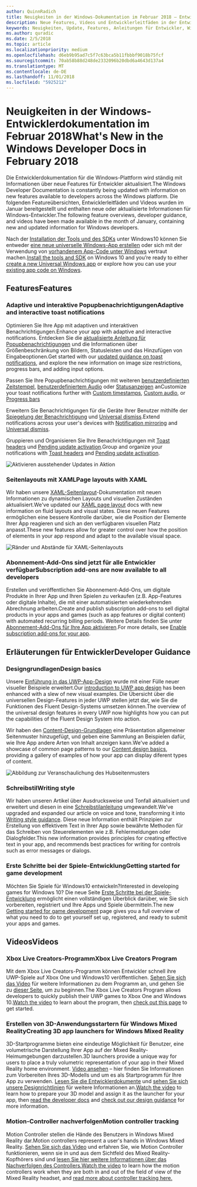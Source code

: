 ```yaml
---
author: QuinnRadich
title: Neuigkeiten in der Windows-Dokumentation im Februar 2018 – Entwicklung von UWP-Apps
description: Neue Features, Videos und Entwicklerleitfäden in der Entwicklerdokumentation für Windows10 im Februar2018
keywords: Neuigkeiten, Update, Features, Anleitungen für Entwickler, Windows10, Februar
ms.author: quradic
ms.date: 2/5/2018
ms.topic: article
ms.localizationpriority: medium
ms.openlocfilehash: d6eb9b95ad7c5f7c63bca5b11fbbbf9018b75fcf
ms.sourcegitcommit: 70ab58b88d248de2332096b20dbd6a4643d137a4
ms.translationtype: MT
ms.contentlocale: de-DE
ms.lasthandoff: 11/01/2018
ms.locfileid: "5925212"
---
```

# <a name="whats-new-in-the-windows-developer-docs-in-february-2018"></a><span data-ttu-id="1bfaa-104">Neuigkeiten in der Windows-Entwicklerdokumentation im Februar 2018</span><span class="sxs-lookup"><span data-stu-id="1bfaa-104">What's New in the Windows Developer Docs in February 2018</span></span>

<span data-ttu-id="1bfaa-105">Die Entwicklerdokumentation für die Windows-Plattform wird ständig mit Informationen über neue Features für Entwickler aktualisiert.</span><span class="sxs-lookup"><span data-stu-id="1bfaa-105">The Windows Developer Documentation is constantly being updated with information on new features available to developers across the Windows platform.</span></span> <span data-ttu-id="1bfaa-106">Die folgenden Featureübersichten, Entwicklerleitfäden und Videos wurden im Januar bereitgestellt und enthalten neue oder aktualisierte Informationen für Windows-Entwickler.</span><span class="sxs-lookup"><span data-stu-id="1bfaa-106">The following feature overviews, developer guidance, and videos have been made available in the month of January, containing new and updated information for Windows developers.</span></span>

<span data-ttu-id="1bfaa-107">Nach der [Installation der Tools und des SDKs](http://go.microsoft.com/fwlink/?LinkId=821431) unter Windows10 können Sie entweder [eine neue universelle Windows-App erstellen](../get-started/create-uwp-apps.md) oder sich mit der Verwendung von [vorhandenem App-Code unter Windows](../porting/index.md) vertraut machen.</span><span class="sxs-lookup"><span data-stu-id="1bfaa-107">[Install the tools and SDK](http://go.microsoft.com/fwlink/?LinkId=821431) on Windows 10 and you’re ready to either [create a new Universal Windows app](../get-started/create-uwp-apps.md) or explore how you can use your [existing app code on Windows](../porting/index.md).</span></span>


## <a name="features"></a><span data-ttu-id="1bfaa-108">Features</span><span class="sxs-lookup"><span data-stu-id="1bfaa-108">Features</span></span>

### <a name="adaptive-and-interactive-toast-notifications"></a><span data-ttu-id="1bfaa-109">Adaptive und interaktive Popupbenachrichtigungen</span><span class="sxs-lookup"><span data-stu-id="1bfaa-109">Adaptive and interactive toast notifications</span></span>

<span data-ttu-id="1bfaa-110">Optimieren Sie Ihre App mit adaptiven und interaktiven Benachrichtigungen.</span><span class="sxs-lookup"><span data-stu-id="1bfaa-110">Enhance your app with adaptive and interactive notifications.</span></span> <span data-ttu-id="1bfaa-111">Entdecken Sie die [aktualisierte Anleitung für Popupbenachrichtigungen](../design/shell/tiles-and-notifications/adaptive-interactive-toasts.md) und die Informationen über Größenbeschränkung von Bildern, Statusleisten und das Hinzufügen von Eingabeoptionen.</span><span class="sxs-lookup"><span data-stu-id="1bfaa-111">Get started with our [updated guidance on toast notifications](../design/shell/tiles-and-notifications/adaptive-interactive-toasts.md), and explore the new information on image size restrictions, progress bars, and adding input options.</span></span>

<span data-ttu-id="1bfaa-112">Passen Sie Ihre Popupbenachrichtigungen mit weiteren [benutzerdefinierten Zeitstempel](../design/shell/tiles-and-notifications/custom-timestamps-on-toasts.md), [benutzerdefiniertem Audio](../design/shell/tiles-and-notifications/custom-audio-on-toasts.md) oder [Statusanzeigen](../design/shell/tiles-and-notifications/toast-progress-bar.md) an</span><span class="sxs-lookup"><span data-stu-id="1bfaa-112">Customize your toast notifications further with [Custom timestamps](../design/shell/tiles-and-notifications/custom-timestamps-on-toasts.md), [Custom audio](../design/shell/tiles-and-notifications/custom-audio-on-toasts.md), or [Progress bars](../design/shell/tiles-and-notifications/toast-progress-bar.md)</span></span>

<span data-ttu-id="1bfaa-113">Erweitern Sie Benachrichtigungen für die Geräte Ihrer Benutzer mithilfe der [Spiegelung der Benachrichtigung](../design/shell/tiles-and-notifications/notification-mirroring.md) und [Universal dismiss](../design/shell/tiles-and-notifications/universal-dismiss.md).</span><span class="sxs-lookup"><span data-stu-id="1bfaa-113">Extend notifications across your user's devices with [Notification mirroring](../design/shell/tiles-and-notifications/notification-mirroring.md) and [Universal dismiss](../design/shell/tiles-and-notifications/universal-dismiss.md).</span></span>

<span data-ttu-id="1bfaa-114">Gruppieren und Organisieren Sie Ihre Benachrichtigungen mit [Toast headers](../design/shell/tiles-and-notifications/toast-headers.md) und [Pending update activation](../design/shell/tiles-and-notifications/toast-pending-update.md).</span><span class="sxs-lookup"><span data-stu-id="1bfaa-114">Group and organize your notifications with [Toast headers](../design/shell/tiles-and-notifications/toast-headers.md) and [Pending update activation](../design/shell/tiles-and-notifications/toast-pending-update.md).</span></span>

![Aktivieren ausstehender Updates in Aktion](../design/shell/tiles-and-notifications/images/toast-pendingupdate.gif)

### <a name="page-layouts-with-xaml"></a><span data-ttu-id="1bfaa-116">Seitenlayouts mit XAML</span><span class="sxs-lookup"><span data-stu-id="1bfaa-116">Page layouts with XAML</span></span>

<span data-ttu-id="1bfaa-117">Wir haben unsere [XAML-Seitenlayout](../design/layout/layouts-with-xaml.md)-Dokumentation mit neuen Informationen zu dynamischen Layouts und visuellen Zuständen aktualisiert.</span><span class="sxs-lookup"><span data-stu-id="1bfaa-117">We've updated our [XAML page layout](../design/layout/layouts-with-xaml.md) docs with new information on fluid layouts and visual states.</span></span> <span data-ttu-id="1bfaa-118">Diese neuen Features ermöglichen eine bessere Kontrolle darüber, wie die Position der Elemente Ihrer App reagieren und sich an den verfügbaren visuellen Platz anpasst.</span><span class="sxs-lookup"><span data-stu-id="1bfaa-118">These new features allow for greater control over how the position of elements in your app respond and adapt to the available visual space.</span></span>

![Ränder und Abstände für XAML-Seitenlayouts](../design/layout/images/xaml-layout-margins-padding.png)

### <a name="subscription-add-ons-are-now-available-to-all-developers"></a><span data-ttu-id="1bfaa-120">Abonnement-Add-Ons sind jetzt für alle Entwickler verfügbar</span><span class="sxs-lookup"><span data-stu-id="1bfaa-120">Subscription add-ons are now available to all developers</span></span>

<span data-ttu-id="1bfaa-121">Erstellen und veröffentlichen Sie Abonnement-Add-Ons, um digitale Produkte in Ihrer App und Ihren Spielen zu verkaufen (z.B. App-Features oder digitale Inhalte), die mit einer automatisierten wiederkehrenden Abrechnung arbeiten.</span><span class="sxs-lookup"><span data-stu-id="1bfaa-121">Create and publish subscription add-ons to sell digital products in your apps and games (such as app features or digital content) with automated recurring billing periods.</span></span> <span data-ttu-id="1bfaa-122">Weitere Details finden Sie unter [Abonnement-Add-Ons für Ihre App aktivieren](../monetize/enable-subscription-add-ons-for-your-app.md).</span><span class="sxs-lookup"><span data-stu-id="1bfaa-122">For more details, see [Enable subscription add-ons for your app](../monetize/enable-subscription-add-ons-for-your-app.md).</span></span>

## <a name="developer-guidance"></a><span data-ttu-id="1bfaa-123">Erläuterungen für Entwickler</span><span class="sxs-lookup"><span data-stu-id="1bfaa-123">Developer Guidance</span></span>

### <a name="design-basics"></a><span data-ttu-id="1bfaa-124">Designgrundlagen</span><span class="sxs-lookup"><span data-stu-id="1bfaa-124">Design basics</span></span>

<span data-ttu-id="1bfaa-125">Unsere [Einführung in das UWP-App-Design](../design/basics/design-and-ui-intro.md) wurde mit einer Fülle neuer visueller Beispiele erweitert.</span><span class="sxs-lookup"><span data-stu-id="1bfaa-125">Our [introduction to UWP app design](../design/basics/design-and-ui-intro.md) has been enhanced with a slew of new visual examples.</span></span> <span data-ttu-id="1bfaa-126">Die Übersicht über die universellen Design-Features in jeder UWP stellen jetzt dar, wie Sie die Funktionen des Fluent Design-Systems umsetzen können.</span><span class="sxs-lookup"><span data-stu-id="1bfaa-126">The overview of the universal design features in every UWP now highlights how you can put the capabilities of the Fluent Design System into action.</span></span>

<span data-ttu-id="1bfaa-127">Wir haben den [Content-Design-Grundlagen](../design/basics/content-basics.md) eine Präsentation allgemeiner Seitenmuster hinzugefügt, und geben eine Sammlung an Beispielen dafür, wie Ihre App andere Arten von Inhalt anzeigen kann.</span><span class="sxs-lookup"><span data-stu-id="1bfaa-127">We've added a showcase of common page patterns to our [Content design basics](../design/basics/content-basics.md), providing a gallery of examples of how your app can display diferent types of content.</span></span>

![Abbildung zur Veranschaulichung des Hubseitenmusters](../design/basics/images/hub.png)

### <a name="writing-style"></a><span data-ttu-id="1bfaa-129">Schreibstil</span><span class="sxs-lookup"><span data-stu-id="1bfaa-129">Writing style</span></span>

<span data-ttu-id="1bfaa-130">Wir haben unseren Artikel über Ausdrucksweise und Tonfall aktualisiert und erweitert und diesen in eine [Schreibstilanleitung](../design/style/writing-style.md) umgewandelt.</span><span class="sxs-lookup"><span data-stu-id="1bfaa-130">We've upgraded and expanded our article on voice and tone, transforming it into [Writing style guidance](../design/style/writing-style.md).</span></span> <span data-ttu-id="1bfaa-131">Diese neue Information enthält Prinzipien zur Erstellung von effektivem Text in Ihrer App sowie bewährte Methoden für das Schreiben von Steuerelementen wie z.B. Fehlermeldungen oder Dialogfelder.</span><span class="sxs-lookup"><span data-stu-id="1bfaa-131">This new information provides principles for creating effective text in your app, and recommends best practices for writing for controls such as error messages or dialogs.</span></span>

### <a name="getting-started-for-game-development"></a><span data-ttu-id="1bfaa-132">Erste Schritte bei der Spiele-Entwicklung</span><span class="sxs-lookup"><span data-stu-id="1bfaa-132">Getting started for game development</span></span>

<span data-ttu-id="1bfaa-133">Möchten Sie Spiele für Windows10 entwickeln?</span><span class="sxs-lookup"><span data-stu-id="1bfaa-133">Interested in developing games for Windows 10?</span></span> <span data-ttu-id="1bfaa-134">Die neue Seite [Erste Schritte bei der Spiele-Entwicklung](../gaming/getting-started.md) ermöglicht einen vollständigen Überblick darüber, wie Sie sich vorbereiten, registriert und Ihre Apps und Spiele übermitteln.</span><span class="sxs-lookup"><span data-stu-id="1bfaa-134">The new [Getting started for game development](../gaming/getting-started.md) page gives you a full overview of what you need to do to get yourself set up, registered, and ready to submit your apps and games.</span></span>

## <a name="videos"></a><span data-ttu-id="1bfaa-135">Videos</span><span class="sxs-lookup"><span data-stu-id="1bfaa-135">Videos</span></span>

### <a name="xbox-live-creators-program"></a><span data-ttu-id="1bfaa-136">Xbox Live Creators-Programm</span><span class="sxs-lookup"><span data-stu-id="1bfaa-136">Xbox Live Creators Program</span></span>

<span data-ttu-id="1bfaa-137">Mit dem Xbox Live Creators-Programm können Entwickler schnell ihre UWP-Spiele auf Xbox One und Windows10 veröffentlichen. [Sehen Sie sich das Video](https://www.youtube.com/watch?v=zpFfHHBkVq4) für weitere Informationen zu dem Programm an, und gehen Sie zu [dieser Seite](https://www.xbox.com/developers/creators-program), um zu beginnen.</span><span class="sxs-lookup"><span data-stu-id="1bfaa-137">The Xbox Live Creators Program allows developers to quickly publish their UWP games to Xbox One and Windows 10.[Watch the video](https://www.youtube.com/watch?v=zpFfHHBkVq4) to learn about the program, then [check out this page](https://www.xbox.com/developers/creators-program) to get started.</span></span>

### <a name="creating-3d-app-launchers-for-windows-mixed-reality"></a><span data-ttu-id="1bfaa-138">Erstellen von 3D-Anwendungsstartern für Windows Mixed Reality</span><span class="sxs-lookup"><span data-stu-id="1bfaa-138">Creating 3D app launchers for Windows Mixed Reality</span></span>

<span data-ttu-id="1bfaa-139">3D-Startprogramme bieten eine eindeutige Möglichkeit für Benutzer, eine volumetrische Darstellung Ihrer App auf der Mixed Reality-Heimumgebungen darzustellen.</span><span class="sxs-lookup"><span data-stu-id="1bfaa-139">3D launchers provide a unique way for users to place a truly volumetric representation of your app in their Mixed Reality home environment.</span></span> <span data-ttu-id="1bfaa-140">[Video ansehen](https://www.youtube.com/watch?v=TxIslHsEXno) – hier finden Sie Informationen zum Vorbereiten Ihres 3D-Modells und um es als Startprogramm für Ihre App zu verwenden. [Lesen Sie die Entwicklerdokumente](https://developer.microsoft.com/windows/mixed-reality/implementing_3d_app_launchers) und [sehen Sie sich unsere Designrichtlinien](https://developer.microsoft.com/windows/mixed-reality/3d_app_launcher_design_guidance) für weitere Informationen an.</span><span class="sxs-lookup"><span data-stu-id="1bfaa-140">[Watch the video](https://www.youtube.com/watch?v=TxIslHsEXno) to learn how to prepare your 3D model and assign it as the launcher for your app, then [read the developer docs](https://developer.microsoft.com/windows/mixed-reality/implementing_3d_app_launchers) and [check out our design guidance](https://developer.microsoft.com/windows/mixed-reality/3d_app_launcher_design_guidance) for more information.</span></span>

### <a name="motion-controller-tracking"></a><span data-ttu-id="1bfaa-141">Motion-Controller nachverfolgen</span><span class="sxs-lookup"><span data-stu-id="1bfaa-141">Motion controller tracking</span></span>

<span data-ttu-id="1bfaa-142">Motion Controller stellen die Hände des Benutzers in Windows Mixed Reality dar.</span><span class="sxs-lookup"><span data-stu-id="1bfaa-142">Motion controllers represent a user's hands in Windows Mixed Reality.</span></span> <span data-ttu-id="1bfaa-143">[Sehen Sie sich das Video](https://www.youtube.com/watch?v=rkDpRllbLII) und erfahren Sie, wie Motion Controller funktionieren, wenn sie in und aus dem Sichtfeld des Mixed Reality-Kopfhörers sind und [lesen Sie hier weitere Informationen über das Nachverfolgen des Controllers.](https://developer.microsoft.com/windows/mixed-reality/motion_controllers#controller_tracking_state%E2%80%9D)</span><span class="sxs-lookup"><span data-stu-id="1bfaa-143">[Watch the video](https://www.youtube.com/watch?v=rkDpRllbLII) to learn how the motion controllers work when they are both in and out of the field of view of the Mixed Reality headset, and [read more about controller tracking here.](https://developer.microsoft.com/windows/mixed-reality/motion_controllers#controller_tracking_state%E2%80%9D)</span></span>